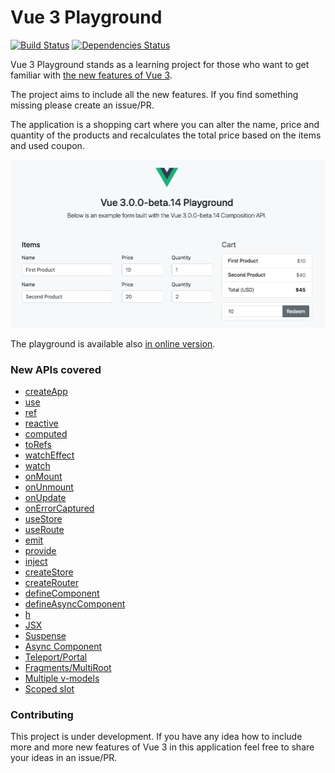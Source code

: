 # Vue 3 Playground

[![Build Status](https://travis-ci.com/blacksonic/vue-3-playground.svg?branch=master)](https://travis-ci.com/blacksonic/vue-3-playground)
[![Dependencies Status](https://david-dm.org/blacksonic/vue-3-playground/status.svg)](https://david-dm.org/blacksonic/vue-3-playground)

Vue 3 Playground stands as a learning project for those who want to get familiar with [the new features of Vue 3](https://composition-api.vuejs.org/).

The project aims to include all the new features. If you find something missing please create an issue/PR.

The application is a shopping cart where you can alter the name, price and quantity of the products and
recalculates the total price based on the items and used coupon.

![Vue 3 Playground](./images/screenshot.png "Vue 3 Playground")

The playground is available also [in online version](https://codesandbox.io/s/github/blacksonic/vue-3-playground).

### New APIs covered

- [createApp](https://github.com/blacksonic/vue-3-playground/blob/master/src/main.js)
- [use](https://github.com/blacksonic/vue-3-playground/blob/master/src/main.js)
- [ref](https://github.com/blacksonic/vue-3-playground/blob/master/src/hooks.js)
- [reactive](https://github.com/blacksonic/vue-3-playground/blob/master/src/hooks.js)
- [computed](https://github.com/blacksonic/vue-3-playground/blob/master/src/hooks.js)
- [toRefs](https://github.com/blacksonic/vue-3-playground/blob/master/src/components/Cart.vue)
- [watchEffect](https://github.com/blacksonic/vue-3-playground/blob/master/src/components/Cart.vue)
- [watch](https://github.com/blacksonic/vue-3-playground/blob/master/src/components/Cart.vue)
- [onMount](https://github.com/blacksonic/vue-3-playground/blob/master/src/components/Cart.vue)
- [onUnmount](https://github.com/blacksonic/vue-3-playground/blob/master/src/components/Cart.vue)
- [onUpdate](https://github.com/blacksonic/vue-3-playground/blob/master/src/components/Cart.vue)
- [onErrorCaptured](https://github.com/blacksonic/vue-3-playground/blob/master/src/components/Cart.vue)
- [useStore](https://github.com/blacksonic/vue-3-playground/blob/master/src/App.vue)
- [useRoute](https://github.com/blacksonic/vue-3-playground/blob/master/src/components/Checkout.vue)
- [emit](https://github.com/blacksonic/vue-3-playground/blob/master/src/components/Coupon.vue)
- [provide](https://github.com/blacksonic/vue-3-playground/blob/master/src/version.js)
- [inject](https://github.com/blacksonic/vue-3-playground/blob/master/src/version.js)
- [createStore](https://github.com/blacksonic/vue-3-playground/blob/master/src/store.js)
- [createRouter](https://github.com/blacksonic/vue-3-playground/blob/master/src/router.js)
- [defineComponent](https://github.com/blacksonic/vue-3-playground/blob/master/src/components/Payment.jsx)
- [defineAsyncComponent](https://github.com/blacksonic/vue-3-playground/blob/master/src/components/AsyncPayment.js)
- [h](https://github.com/blacksonic/vue-3-playground/blob/master/src/components/Spinner.js)
- [JSX](https://github.com/blacksonic/vue-3-playground/blob/master/src/components/Payment.jsx)
- [Suspense](https://github.com/blacksonic/vue-3-playground/blob/master/src/components/Cart.vue)
- [Async Component](https://github.com/blacksonic/vue-3-playground/blob/master/src/components/Exchange.vue)
- [Teleport/Portal](https://github.com/blacksonic/vue-3-playground/blob/master/src/components/Header.vue)
- [Fragments/MultiRoot](https://github.com/blacksonic/vue-3-playground/blob/master/src/App.vue)
- [Multiple v-models](https://github.com/blacksonic/vue-3-playground/blob/master/src/components/Cart.vue)
- [Scoped slot](https://github.com/blacksonic/vue-3-playground/blob/master/src/components/Cart.vue)

### Contributing

This project is under development. If you have any idea how to include more and more new features of Vue 3 in this application feel free to share your ideas in an issue/PR.

